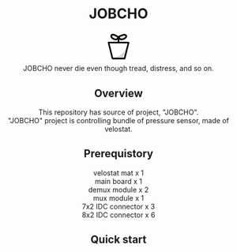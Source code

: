 <h1 align = "center">JOBCHO</h1>
<p align="center">
<img src="image/jobcho_logo.png" width="10%" height="10%"></br>
JOBCHO never die even though tread, distress, and so on.</br>
</p>

<h2 align="center">Overview</h2>
<p align="center">
This repository has source of project, "JOBCHO".<br>
"JOBCHO" project is controlling bundle of pressure sensor, made of velostat.
</p>


<h2 align="center">Prerequistory</h2>
<p align="center">
  velostat mat x 1</br>
  main board x 1</br>
  demux module x 2</br>
  mux module x 1</br>
  7x2 IDC connector x 3</br>
  8x2 IDC connector x 6</br>
</p>

<h2 align="center">Quick start</h2>
<p align="center">

</p>

